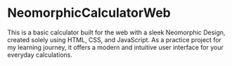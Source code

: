 # NeomorphicCalculatorWeb
This is a basic calculator built for the web with a sleek Neomorphic Design, created solely using HTML, CSS, and JavaScript. As a practice project for my learning journey, it offers a modern and intuitive user interface for your everyday calculations.
